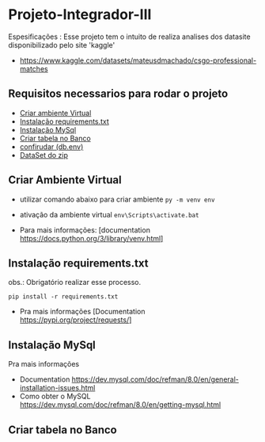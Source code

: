 # Projeto-Integrador-III 

Espesificações :
  Esse projeto tem o intuito de realiza analises dos datasite disponibilizado pelo site 'kaggle' 
  - https://www.kaggle.com/datasets/mateusdmachado/csgo-professional-matches

## Requisitos necessarios para rodar o projeto 
 
- [Criar ambiente Virtual](#ambiente)
- [Instalação requirements.txt](#requirements)
- [Instalação  MySql](#MySql)
- [Criar tabela no Banco](#SQL)
- [confirudar (db.env)](#connetion)
- [DataSet do zip](#DataSet)
  
  
<a name="ambiente"></a>
## Criar Ambiente Virtual

 - utilizar comando abaixo para criar ambiente
```py -m venv env ```

 - ativação da ambiente virtual 
``` env\Scripts\activate.bat ```
  
  - Para mais informações:
  [documentation https://docs.python.org/3/library/venv.html]
    
<a name="requirements"></a>
## Instalação requirements.txt

  obs.: Obrigatório realizar esse processo. 

 ``` pip install -r requirements.txt ```

 - Pra mais informações
  [Documentation https://pypi.org/project/requests/]

<a name="MySql"></a>
## Instalação  MySql


Pra mais informações 
 - Documentation https://dev.mysql.com/doc/refman/8.0/en/general-installation-issues.html
 - Como obter o MySQL https://dev.mysql.com/doc/refman/8.0/en/getting-mysql.html
 
 <a name="SQL"></a>
 ## Criar tabela no Banco

